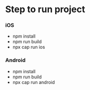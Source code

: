 # Step to run project

### iOS
- npm install
- npm run build
- npx cap run ios

### Android
- npm install
- npm run build
- npx cap run android